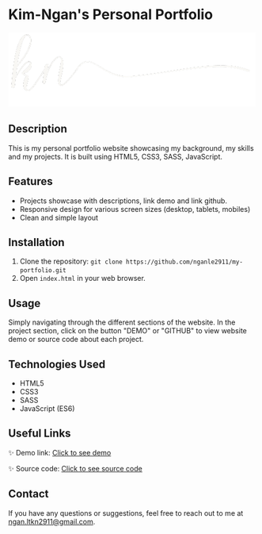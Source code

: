 # Kim-Ngan's Personal Portfolio

![logo](./assets/img/white-logo.png)

## Description

This is my personal portfolio website showcasing my background, my skills and my projects. 
It is built using HTML5, CSS3, SASS, JavaScript. 

## Features

- Projects showcase with descriptions, link demo and link github.
- Responsive design for various screen sizes (desktop, tablets, mobiles)
- Clean and simple layout

## Installation

1. Clone the repository:
   ```git clone https://github.com/nganle2911/my-portfolio.git```
2. Open `index.html` in your web browser. 

## Usage

Simply navigating through the different sections of the website. 
In the project section, click on the button "DEMO" or "GITHUB" to view website demo or source code about each project. 

## Technologies Used

- HTML5
- CSS3
- SASS 
- JavaScript (ES6) 

## Useful Links

✨ Demo link: [Click to see demo](https://portfolio-nganle2911.vercel.app/)

✨ Source code: [Click to see source code](https://github.com/nganle2911/my-portfolio?tab=readme-ov-file) 

## Contact

If you have any questions or suggestions, feel free to reach out to me at ngan.ltkn2911@gmail.com. 